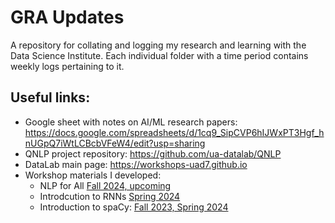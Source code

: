 # GRA Updates

A repository for collating and logging my research and learning with the Data Science Institute. Each individual folder with a time period contains weekly logs pertaining to it. 

## Useful links:

- Google sheet with notes on AI/ML research papers: https://docs.google.com/spreadsheets/d/1cq9_SipCVP6hIJWxPT3Hgf_hnUGpQ7iWtLCBcbVFeW4/edit?usp=sharing
- QNLP project repository: https://github.com/ua-datalab/QNLP
- DataLab main page: https://workshops-uad7.github.io
- Workshop materials I developed:
	+ NLP for All [Fall 2024, upcoming](https://github.com/ua-datalab/NLP-Speech/wiki)
	+ Introdcution to RNNs [Spring 2024](https://github.com/ua-datalab/MLWorkshops/wiki/Recurrent-Neural-Networks)
	+ Introduction to spaCy: [Fall 2023, Spring 2024](https://github.com/ua-datalab/Workshops/tree/main/Natural_Language_Processing_Text_Mining_and_Sentiment_Analysis) 

